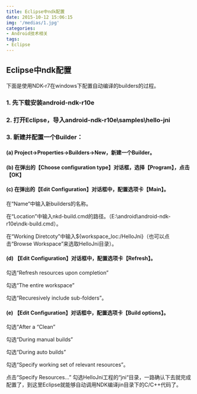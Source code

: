```yaml
---
title: Eclipse中ndk配置
date: 2015-10-12 15:06:15
img: '/medias/1.jpg'
categories:
- Android技术相关
tags: 
- Eclipse
---
```


## Eclipse中ndk配置

下面是使用NDK-r7在windows下配置自动编译的builders的过程。

### 1. 先下载安装android-ndk-r10e

### 2. 打开Eclipse，导入android-ndk-r10e\samples\hello-jni

### 3. 新建并配置一个Builder：

#### (a) Project->Properties->Builders->New，新建一个Builder。

#### (b) 在弹出的【Choose configuration type】对话框，选择【Program】，点击【OK】

#### (c) 在弹出的【Edit Configuration】对话框中，配置选项卡【Main】。

在“Name“中输入新builders的名称。

在“Location”中输入nkd-build.cmd的路径。（E:\android\android-ndk-r10e\ndk-build.cmd）。

在“Working Diretcoty”中输入${workspace_loc:/HelloJni}（也可以点击“Browse Workspace”来选取HelloJni目录）。

#### (d) 【Edit Configuration】对话框中，配置选项卡【Refresh】。

勾选“Refresh resources upon completion”  
 
勾选“The entire workspace”  

勾选“Recuresively include sub-folders”。  

#### (e) 【Edit Configuration】对话框中，配置选项卡【Build options】。

勾选“After a “Clean”

勾选“During manual builds”

勾选“During auto builds”

勾选“Specify working set of relevant resources”。

点击“Specify Resources…” 勾选HelloJni工程的“jni“目录，一路确认下去就完成配置了，到这里Eclipse就能够自动调用NDK编译jin目录下的C/C++代码了。
